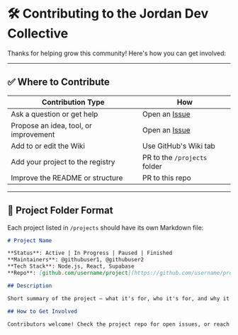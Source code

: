 # 🛠 Contributing to the Jordan Dev Collective

Thanks for helping grow this community! Here's how you can get involved:

---

## ✅ Where to Contribute

| Contribution Type | How |
|-------------------|-----|
| Ask a question or get help | Open an [Issue](../issues) |
| Propose an idea, tool, or improvement | Open an [Issue](../issues) |
| Add to or edit the Wiki | Use GitHub's Wiki tab |
| Add your project to the registry | PR to the `/projects` folder |
| Improve the README or structure | PR to this repo |

---

## 📁 Project Folder Format

Each project listed in `/projects` should have its own Markdown file:

```markdown
# Project Name

**Status**: Active | In Progress | Paused | Finished  
**Maintainers**: @githubuser1, @githubuser2  
**Tech Stack**: Node.js, React, Supabase  
**Repo**: [github.com/username/project](https://github.com/username/project)

## Description

Short summary of the project — what it's for, who it's for, and why it's cool.

## How to Get Involved

Contributors welcome! Check the project repo for open issues, or reach out in this main repo's Issues.
